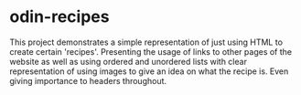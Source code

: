 # odin-recipes

This project demonstrates a simple representation of just using HTML to create certain 'recipes'. 
Presenting the usage of links to other pages of the website as well as using ordered and unordered lists 
with clear representation of using images to give an idea on what the recipe is. 
Even giving importance to headers throughout. 